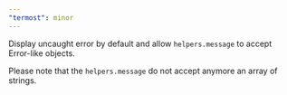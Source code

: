 ```yaml
---
"termost": minor
---
```


Display uncaught error by default and allow `helpers.message` to accept Error-like objects.

Please note that the `helpers.message` do not accept anymore an array of strings.
